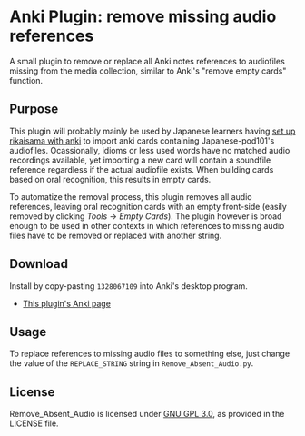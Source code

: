 # Anki Plugin: remove missing audio references

A small plugin to remove or replace all Anki notes references to audiofiles missing from the media collection, similar to Anki's "remove empty cards" function.

## Purpose

This plugin will probably mainly be used by Japanese learners having [set up rikaisama with anki](http://steviepoppe.net/blog/2016/09/a-quick-guide-on-using-anki-2-an-efficient-vocab-mining-set-up-with-anki-and-rikaisama/) to import anki cards containing Japanese-pod101's audiofiles. Ocassionally, idioms or less used words have no matched audio recordings available, yet importing a new card will contain a soundfile reference regardless if the actual audiofile exists. When building cards based on oral recognition, this results in empty cards. 

To automatize the removal process, this plugin removes all audio references, leaving oral recognition cards with an empty front-side (easily removed by clicking *Tools* -> *Empty Cards*). The plugin however is broad enough to be used in other contexts in which references to missing audio files have to be removed or replaced with another string. 

## Download

Install by copy-pasting `1328067109` into Anki's desktop program.

* [This plugin's Anki page](https://ankiweb.net/shared/info/1328067109)

## Usage

To replace references to missing audio files to something else, just change the value of the `REPLACE_STRING` string in `Remove_Absent_Audio.py`.

## License

Remove_Absent_Audio is licensed under [GNU GPL 3.0](https://www.gnu.org/licenses/gpl-3.0.en.html), as provided in the LICENSE file.
